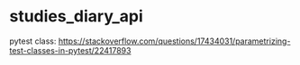 # studies_diary_api

pytest class:
https://stackoverflow.com/questions/17434031/parametrizing-test-classes-in-pytest/22417893
